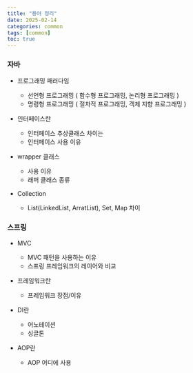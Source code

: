 ```yaml
---
title: "용어 정리"
date: 2025-02-14
categories: common  
tags: [common]
toc: true
---
```


### 자바

- 프로그래밍 패러다임
  - 선언형 프로그래밍  ( 함수형 프로그래밍,  논리형 프로그래밍 )
  - 명령형 프로그래밍  ( 절차적 프로그래밍, 객체 지향 프로그래밍 )
  
- 인터페이스란
   - 인터페이스 추상클래스 차이는
   - 인터페이스 사용 이유

- wrapper 클래스
  - 사용 이유
  - 래퍼 클래스 종류
    
- Collection
  - List(LinkedList, ArratList), Set, Map 차이 
    
### 스프링
    
- MVC
  - MVC 패턴을 사용하는 이유
  - 스프링 프레임워크의 레이어와 비교  
     
- 프레임워크란
  - 프레임워크 장점/이유

- DI란
  - 어노테이션
  - 싱글톤

- AOP란
  - AOP 어디에 사용
